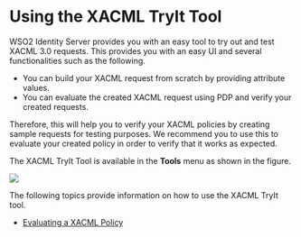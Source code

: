 # Using the XACML TryIt Tool

WSO2 Identity Server provides you with an easy tool to try out and test
XACML 3.0 requests. This provides you with an easy UI and several
functionalities such as the following.

-   You can build your XACML request from scratch by providing attribute
    values.
-   You can evaluate the created XACML request using PDP and verify your
    created requests.

Therefore, this will help you to verify your XACML policies by creating
sample requests for testing purposes. We recommend you to use this to
evaluate your created policy in order to verify that it works as
expected.

The XACML TryIt Tool is available in the **Tools** menu as shown in the
figure.

![]( ../../assets/img/103329502/103329503.png) 

The following topics provide information on how to use the XACML TryIt
tool.

-   [Evaluating a XACML Policy](_Evaluating_a_XACML_Policy_)
